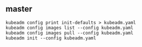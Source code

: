 ## master
    kubeadm config print init-defaults > kubeadm.yaml
    kubeadm config images list --config kubeadm.yaml
    kubeadm config images pull --config kubeadm.yaml
    kubeadm init --config kubeadm.yaml